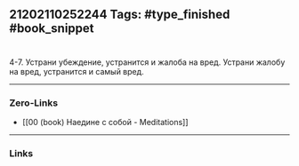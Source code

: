 21202110252244
Tags: #type_finished #book_snippet 
---
# 

 4-7. Устрани убеждение, устранится и жалоба на вред. Устрани жалобу на вред, устранится и самый вред. 

---
### Zero-Links
 - [[00 (book) Наедине с собой - Meditations]]
---
### Links
